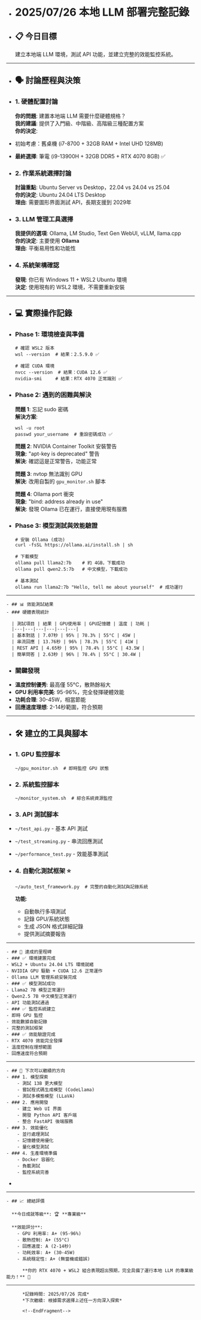 - # 2025/07/26 本地 LLM 部署完整記錄
- ## 📋 今日目標
  
  建立本地端 LLM 環境，測試 API 功能，並建立完整的效能監控系統。  
  
---
- ## 🗣️ 討論歷程與決策
- ### 1. 硬體配置討論
  
  **你的問題**: 建置本地端 LLM 需要什麼硬體規格？  
  **我的建議**: 提供了入門級、中階級、高階級三種配置方案  
  **你的決定**:  
- 初始考慮：舊桌機 (i7-8700 + 32GB RAM + Intel UHD 128MB)
- **最終選擇**: 筆電 (i9-13900H + 32GB DDR5 + RTX 4070 8GB) ✅
- ### 2. 作業系統選擇討論
  
  **討論重點**: Ubuntu Server vs Desktop，22.04 vs 24.04 vs 25.04  
  **你的決定**: Ubuntu 24.04 LTS Desktop  
  **理由**: 需要圖形界面測試 API，長期支援到 2029年  
- ### 3. LLM 管理工具選擇
  
  **我提供的選項**: Ollama, LM Studio, Text Gen WebUI, vLLM, llama.cpp  
  **你的決定**: 主要使用 **Ollama**  
  **理由**: 平衡易用性和功能性  
- ### 4. 系統架構確認
  
  **發現**: 你已有 Windows 11 + WSL2 Ubuntu 環境  
  **決定**: 使用現有的 WSL2 環境，不需要重新安裝  
  
---
- ## 💻 實際操作記錄
- ### Phase 1: 環境檢查與準備
  
  ```
  # 確認 WSL2 版本
  wsl --version  # 結果：2.5.9.0 ✅
  
  # 確認 CUDA 環境
  nvcc --version  # 結果：CUDA 12.6 ✅
  nvidia-smi     # 結果：RTX 4070 正常識別 ✅
  ```
- ### Phase 2: 遇到的困難與解決
  
  **問題 1**: 忘記 sudo 密碼  
  **解決方案**:  
  
  ```
  wsl -u root
  passwd your_username  # 重設密碼成功 ✅
  ```
  
  **問題 2**: NVIDIA Container Toolkit 安裝警告  
  **現象**: "apt-key is deprecated" 警告  
  **解決**: 確認這是正常警告，功能正常  
  
  **問題 3**: nvtop 無法識別 GPU  
  **解決**: 改用自製的 `gpu_monitor.sh` 腳本  
  
  **問題 4**: Ollama port 衝突  
  **現象**: "bind: address already in use"  
  **解決**: 發現 Ollama 已在運行，直接使用現有服務  
- ### Phase 3: 模型測試與效能驗證
  
  ```
  # 安裝 Ollama (成功)
  curl -fsSL https://ollama.ai/install.sh | sh
  
  # 下載模型
  ollama pull llama2:7b    # 約 4GB，下載成功
  ollama pull qwen2.5:7b   # 中文模型，下載成功
  
  # 基本測試
  ollama run llama2:7b "Hello, tell me about yourself"  # 成功運行
  ```
  
---
	- ## 📊 效能測試結果
	- ### 硬體表現統計
	    
	  | 測試項目 | 結果 | GPU使用率 | GPU記憶體 | 溫度 | 功耗 |
	  |---|---|---|---|---|---|
	  | 基本對話 | 7.07秒 | 95% | 78.3% | 55°C | 45W |
	  | 串流回應 | 13.76秒 | 96% | 78.3% | 55°C | 41W |
	  | REST API | 4.65秒 | 95% | 78.4% | 55°C | 43.5W |
	  | 簡單問答 | 2.63秒 | 96% | 78.4% | 55°C | 30.4W |
- ### 關鍵發現
- **溫度控制優秀**: 最高僅 55°C，散熱餘裕大
- **GPU 利用率完美**: 95-96%，完全發揮硬體效能
- **功耗合理**: 30-45W，相當節能
- **回應速度理想**: 2-14秒範圍，符合預期
  
---
- ## 🛠️ 建立的工具與腳本
- ### 1. GPU 監控腳本
  
  ```
  ~/gpu_monitor.sh  # 即時監控 GPU 狀態
  ```
- ### 2. 系統監控腳本
  
  ```
  ~/monitor_system.sh  # 綜合系統資源監控
  ```
- ### 3. API 測試腳本
- `~/test_api.py` - 基本 API 測試
- `~/test_streaming.py` - 串流回應測試
- `~/performance_test.py` - 效能基準測試
- ### 4. 自動化測試框架 ⭐
  
  ```
  ~/auto_test_framework.py  # 完整的自動化測試與記錄系統
  ```
  
  **功能**:  
	- 自動執行多項測試
	- 記錄 GPU/系統狀態
	- 生成 JSON 格式詳細記錄
	- 提供測試摘要報告
	    
---
	- ## 🎯 達成的里程碑
	- ### ✅ 環境建置完成
	- WSL2 + Ubuntu 24.04 LTS 環境就緒
	- NVIDIA GPU 驅動 + CUDA 12.6 正常運作
	- Ollama LLM 管理系統安裝完成
	- ### ✅ 模型測試成功
	- Llama2 7B 模型正常運行
	- Qwen2.5 7B 中文模型正常運行
	- API 功能測試通過
	- ### ✅ 監控系統建立
	- 即時 GPU 監控
	- 效能數據自動記錄
	- 完整的測試框架
	- ### ✅ 效能驗證完成
	- RTX 4070 效能完全發揮
	- 溫度控制在理想範圍
	- 回應速度符合預期
	    
---
	- ## 🔮 下次可以繼續的方向
	- ### 1. 模型探索
		- 測試 13B 更大模型
		- 嘗試程式碼生成模型 (CodeLlama)
		- 測試多模態模型 (LLaVA)
	- ### 2. 應用開發
		- 建立 Web UI 界面
		- 開發 Python API 客戶端
		- 整合 FastAPI 後端服務
	- ### 3. 效能優化
		- 並行處理測試
		- 記憶體使用優化
		- 量化模型測試
	- ### 4. 生產環境準備
		- Docker 容器化
		- 負載測試
		- 監控系統完善
-
---
	- ## 📈 總結評價
	    
	  **今日成就等級**: 🏆 **專業級**  
	    
	  **效能評分**:  
		- GPU 利用率: A+ (95-96%)
		- 散熱控制: A+ (55°C)
		- 回應速度: A (2-14秒)
		- 功耗效率: A+ (30-45W)
		- 系統穩定性: A+ (無當機或錯誤)
		    
		  **你的 RTX 4070 + WSL2 組合表現超出預期，完全具備了運行本地 LLM 的專業級能力！** 🚀  
		    
---
		    
		  *記錄時間: 2025/07/26 完成*  
		  *下次繼續: 根據需求選擇上述任一方向深入探索*  
		    
		  <!--EndFragment-->